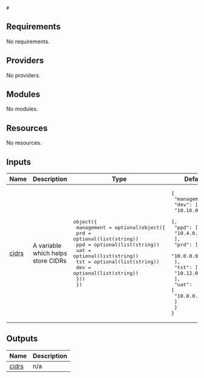 ```hcl
#
```
## Requirements

No requirements.

## Providers

No providers.

## Modules

No modules.

## Resources

No resources.

## Inputs

| Name | Description | Type | Default | Required |
|------|-------------|------|---------|:--------:|
| <a name="input_cidrs"></a> [cidrs](#input\_cidrs) | A variable which helps store CIDRs | <pre>object({<br>    management = optional(object({<br>      prd = optional(list(string))<br>      ppd = optional(list(string))<br>      uat = optional(list(string))<br>      tst = optional(list(string))<br>      dev = optional(list(string))<br>    }))<br>  })</pre> | <pre>{<br>  "management": {<br>    "dev": [<br>      "10.16.0.0/22"<br>    ],<br>    "ppd": [<br>      "10.4.0.0/22"<br>    ],<br>    "prd": [<br>      "10.0.0.0/22"<br>    ],<br>    "tst": [<br>      "10.12.0.0/22"<br>    ],<br>    "uat": [<br>      "10.8.0.0/22"<br>    ]<br>  }<br>}</pre> | no |

## Outputs

| Name | Description |
|------|-------------|
| <a name="output_cidrs"></a> [cidrs](#output\_cidrs) | n/a |
